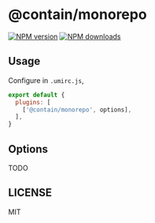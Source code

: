 # @contain/monorepo

[![NPM version](https://img.shields.io/npm/v/@contain/monorepo.svg?style=flat)](https://npmjs.org/package/@contain/monorepo)
[![NPM downloads](http://img.shields.io/npm/dm/@contain/monorepo.svg?style=flat)](https://npmjs.org/package/@contain/monorepo)



## Usage

Configure in `.umirc.js`,

```js
export default {
  plugins: [
    ['@contain/monorepo', options],
  ],
}
```

## Options

TODO

## LICENSE

MIT

